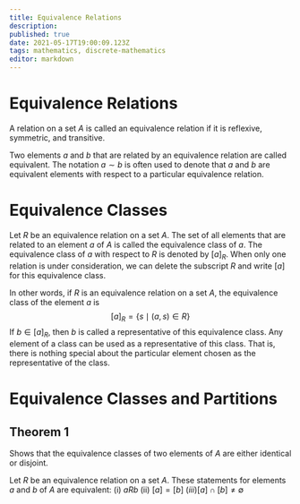 ```yaml
---
title: Equivalence Relations
description: 
published: true
date: 2021-05-17T19:00:09.123Z
tags: mathematics, discrete-mathematics
editor: markdown
---
```


# Equivalence Relations
A relation on a set $A$ is called an equivalence relation if it is reflexive, symmetric, and transitive.

Two elements $a$ and $b$ that are related by an equivalence relation are called equivalent. The notation $a \sim b$ is often used to denote that $a$ and $b$ are equivalent elements with respect to a particular equivalence relation.

# Equivalence Classes
Let $R$ be an equivalence relation on a set $A .$ The set of all elements that are related to an element $a$ of $A$ is called the equivalence class of $a$. The equivalence class of $a$ with respect to $R$ is denoted by $[a]_{R}$. When only one relation is under consideration, we can delete the subscript $R$ and write $[a]$ for this equivalence class.

In other words, if $R$ is an equivalence relation on a set $A$, the equivalence class of the element $a$ is
$$
[a]_{R}=\{s \mid(a, s) \in R\}
$$
If $b \in[a]_{R}$, then $b$ is called a representative of this equivalence class. Any element of a class can be used as a representative of this class. That is, there is nothing special about the particular element chosen as the representative of the class.

# Equivalence Classes and Partitions
## Theorem 1
Shows that the equivalence classes of two elements of $A$ are either identical or disjoint. 

Let $R$ be an equivalence relation on a set $A .$ These statements for elements $a$ and $b$ of $A$ are equivalent:
(i) $a R b$
(ii) $[a]=[b]$
$(i i i)[a] \cap[b] \neq \emptyset$
